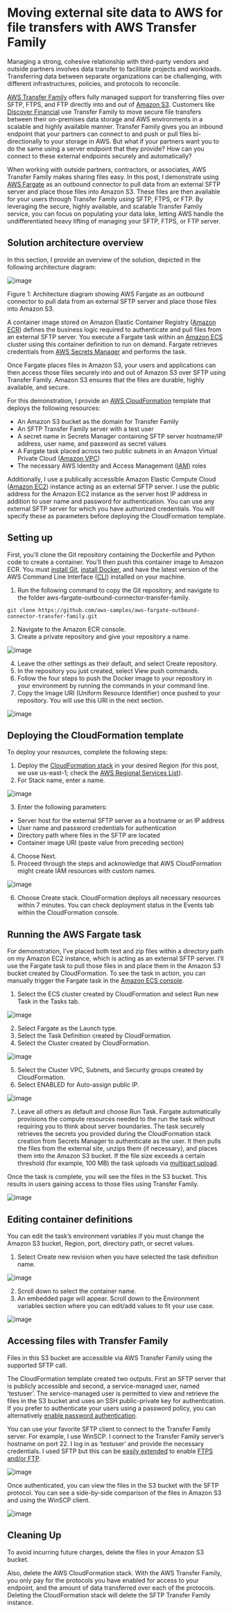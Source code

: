 # Moving external site data to AWS for file transfers with AWS Transfer Family

Managing a strong, cohesive relationship with third-party vendors and outside partners involves data transfer to facilitate projects and workloads. Transferring data between separate organizations can be challenging, with different infrastructures, policies, and protocols to reconcile.

[AWS Transfer Family](https://aws.amazon.com/aws-transfer-family/) offers fully managed support for transferring files over SFTP, FTPS, and FTP directly into and out of [Amazon S3](https://aws.amazon.com/s3/). Customers like [Discover Financial](https://aws.amazon.com/blogs/storage/how-discover-financial-secures-file-transfers-with-aws-transfer-family/) use Transfer Family to move secure file transfers between their on-premises data storage and AWS environments in a scalable and highly available manner. Transfer Family gives you an inbound endpoint that your partners can connect to and push or pull files bi-directionally to your storage in AWS. But what if your partners want you to do the same using a server endpoint that they provide? How can you connect to these external endpoints securely and automatically?

When working with outside partners, contractors, or associates, AWS Transfer Family makes sharing files easy. In this post, I demonstrate using [AWS Fargate](https://aws.amazon.com/fargate/) as an outbound connector to pull data from an external SFTP server and place those files into Amazon S3. These files are then available for your users through Transfer Family using SFTP, FTPS, or FTP. By leveraging the secure, highly available, and scalable Transfer Family service, you can focus on populating your data lake, letting AWS handle the undifferentiated heavy lifting of managing your SFTP, FTPS, or FTP server.


## Solution architecture overview

In this section, I provide an overview of the solution, depicted in the following architecture diagram:

![image](https://user-images.githubusercontent.com/42812331/126227376-6cd70683-1e27-4400-850c-3d54c4cce403.png)

Figure 1: Architecture diagram showing AWS Fargate as an outbound connector to pull data from an external SFTP server and place those files into Amazon S3.

A container image stored on Amazon Elastic Container Registry ([Amazon ECR](https://aws.amazon.com/ecr/)) defines the business logic required to authenticate and pull files from an external SFTP server. You execute a Fargate task within an [Amazon ECS](https://docs.aws.amazon.com/AmazonECS/latest/developerguide/Welcome.html) cluster using this container definition to run on demand. Fargate retrieves credentials from [AWS Secrets Manager](https://aws.amazon.com/secrets-manager/) and performs the task.

Once Fargate places files in Amazon S3, your users and applications can then access those files securely into and out of Amazon S3 over SFTP using Transfer Family. Amazon S3 ensures that the files are durable, highly available, and secure.

For this demonstration, I provide an [AWS CloudFormation](https://aws.amazon.com/cloudformation/) template that deploys the following resources:
*	An Amazon S3 bucket as the domain for Transfer Family 
*	An SFTP Transfer Family server with a test user
*	A secret name in Secrets Manager containing SFTP server hostname/IP address, user name, and password as secret values
*	A Fargate task placed across two public subnets in an Amazon Virtual Private Cloud ([Amazon VPC](https://aws.amazon.com/vpc/))
* The necessary AWS Identity and Access Management ([IAM](https://aws.amazon.com/iam/)) roles

Additionally, I use a publically accessible Amazon Elastic Compute Cloud ([Amazon EC2](https://aws.amazon.com/ec2/?ec2-whats-new.sort-by=item.additionalFields.postDateTime&ec2-whats-new.sort-order=desc)) instance acting as an external SFTP server. I use the public address for the Amazon EC2 instance as the server host IP address in addition to user name and password for authentication. You can use any external SFTP server for which you have authorized credentials. You will specify these as parameters before deploying the CloudFormation template.


## Setting up

First, you’ll clone the Git repository containing the Dockerfile and Python code to create a container. You’ll then push this container image to Amazon ECR. 
You must [install Git](https://git-scm.com/book/en/v2/Getting-Started-Installing-Git), [install Docker](https://docs.docker.com/get-docker/), and have the latest version of the AWS Command Line Interface ([CLI](https://docs.aws.amazon.com/cli/latest/userguide/cli-chap-install.html)) installed on your machine.
1.	Run the following command to copy the Git repository, and navigate to the folder aws-fargate-outbound-connector-transfer-family.

`git clone https://github.com/aws-samples/aws-fargate-outbound-connector-transfer-family.git`

2.	Navigate to the Amazon ECR console.
3.	Create a private repository and give your repository a name.  

![image](https://user-images.githubusercontent.com/42812331/126227832-4e75d4f8-a66e-4134-bd6a-8d2b7d808c0b.png)

4.	Leave the other settings as their default, and select Create repository.
5.	In the repository you just created, select View push commands.
6.	Follow the four steps to push the Docker image to your repository in your environment by running the commands in your command line.
7.	Copy the Image URI (Uniform Resource Identifier) once pushed to your repository. You will use this URI in the next section.

![image](https://user-images.githubusercontent.com/42812331/126227855-6946f43d-b1bb-45fc-97c4-bb2f6782d4b9.png)


## Deploying the CloudFormation template

To deploy your resources, complete the following steps:

1.	Deploy the [CloudFormation stack](https://awsstorageblog.s3.us-west-2.amazonaws.com/pechungtransferfamilyblog/cfn-fargate-outbound-transferfam.zip) in your desired Region (for this post, we use us-east-1; check the [AWS Regional Services List](https://aws.amazon.com/about-aws/global-infrastructure/regional-product-services/)).
2.	For Stack name, enter a name.

![image](https://user-images.githubusercontent.com/42812331/126227888-86ebedaa-7fff-49af-826b-81fba6048765.png)

3.	Enter the following parameters:
*	Server host for the external SFTP server as a hostname or an IP address
*	User name and password credentials for authentication
*	Directory path where files in the SFTP are located
*	Container image URI (paste value from preceding section)
4.	Choose Next.
5.	Proceed through the steps and acknowledge that AWS CloudFormation might create IAM resources with custom names.

![image](https://user-images.githubusercontent.com/42812331/126227936-0701f3e3-5334-4694-9191-7a5fab87e42b.png)

6.	Choose Create stack.
CloudFormation deploys all necessary resources within 7 minutes. You can check deployment status in the Events tab within the CloudFormation console. 


## Running the AWS Fargate task

For demonstration, I’ve placed both text and zip files within a directory path on my Amazon EC2 instance, which is acting as an external SFTP server. I’ll use the Fargate task to pull those files in and place them in the Amazon S3 bucket created by CloudFormation.
To see the task in action, you can manually trigger the Fargate task in the [Amazon ECS console](https://console.aws.amazon.com/ecs/home?region=us-east-1#/clusters). 
1.	Select the ECS cluster created by CloudFormation and select Run new Task in the Tasks tab.

![image](https://user-images.githubusercontent.com/42812331/126227978-2876f677-9557-4023-8337-aa9037a0a175.png)

2.	Select Fargate as the Launch type.
3.	Select the Task Definition created by CloudFormation.
4.	Select the Cluster created by CloudFormation.

![image](https://user-images.githubusercontent.com/42812331/126227996-fcaf89bb-6f7a-490a-98f4-022c96d251df.png)

5.	Select the Cluster VPC, Subnets, and Security groups created by CloudFormation.
6.	Select ENABLED for Auto-assign public IP.

![image](https://user-images.githubusercontent.com/42812331/126228008-c465445e-1600-43f5-8669-a4be3b2698aa.png)

7.	Leave all others as default and choose Run Task.
Fargate automatically provisions the compute resources needed to the run the task without requiring you to think about server boundaries. The task securely retrieves the secrets you provided during the CloudFormation stack creation from Secrets Manager to authenticate as the user. It then pulls the files from the external site, unzips them (if necessary), and places them into the Amazon S3 bucket. If the file size exceeds a certain threshold (for example, 100 MB) the task uploads via [multipart upload](https://docs.aws.amazon.com/AmazonS3/latest/userguide/mpuoverview.html). 

Once the task is complete, you will see the files in the S3 bucket. This results in users gaining access to those files using Transfer Family.

![image](https://user-images.githubusercontent.com/42812331/126228051-70e47bcd-b15e-45e9-98fa-322bba111bd3.png)


## Editing container definitions

You can edit the task’s environment variables if you must change the Amazon S3 bucket, Region, port, directory path, or secret values. 
1.	Select Create new revision when you have selected the task definition name.

![image](https://user-images.githubusercontent.com/42812331/126228082-4180ebaf-70cb-4ccd-a44d-eec245f00a13.png)

2.	Scroll down to select the container name.
3.	An embedded page will appear. Scroll down to the Environment variables section where you can edit/add values to fit your use case.

![image](https://user-images.githubusercontent.com/42812331/126228099-5be09fa2-060b-440f-b069-bbc50a37c9a4.png)


## Accessing files with Transfer Family

Files in this S3 bucket are accessible via AWS Transfer Family using the supported SFTP call.

The CloudFormation template created two outputs. First an SFTP server that is publicly accessible and second, a service-managed user, named ‘testuser’. The service-managed user is permitted to view and retrieve the files in the S3 bucket and uses an SSH public-private key for authentication. If you prefer to authenticate your users using a password policy, you can alternatively [enable password authentication](https://aws.amazon.com/blogs/storage/enable-password-authentication-for-aws-transfer-family-using-aws-secrets-manager-updated/).

You can use your favorite SFTP client to connect to the Transfer Family server. For example, I use WinSCP. I connect to the Transfer Family server’s hostname on port 22. I log in as ‘testuser’ and provide the necessary credentials. I used SFTP but this can be [easily extended](https://www.youtube.com/watch?v=AQtTG2N_QCg) to enable [FTPS and/or FTP](https://aws.amazon.com/blogs/aws/new-aws-transfer-for-ftp-and-ftps-in-addition-to-existing-sftp/).

![image](https://user-images.githubusercontent.com/42812331/126228138-d460dfb1-2c4d-411d-8517-21bedaeacdc8.png)

Once authenticated, you can view the files in the S3 bucket with the SFTP protocol. You can see a side-by-side comparison of the files in Amazon S3 and using the WinSCP client.

![image](https://user-images.githubusercontent.com/42812331/126228147-ca90a7a8-c349-454a-9de7-ffd426582316.png)


## Cleaning Up

To avoid incurring future charges, delete the files in your Amazon S3 bucket.

Also, delete the AWS CloudFormation stack. With the AWS Transfer Family, you only pay for the protocols you have enabled for access to your endpoint, and the amount of data transferred over each of the protocols. Deleting the CloudFormation stack will delete the SFTP Transfer Family instance. 
